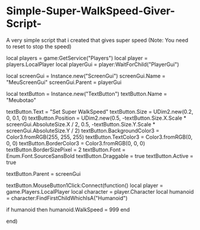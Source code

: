 # Simple-Super-WalkSpeed-Giver-Script-
A very simple script  that i created that gives super speed (Note: You need to reset to stop the speed)

local players = game:GetService("Players")
local player = players.LocalPlayer
local playerGui = player:WaitForChild("PlayerGui")

local screenGui = Instance.new("ScreenGui")
screenGui.Name = "MeuScreenGui"
screenGui.Parent = playerGui

local textButton = Instance.new("TextButton")
textButton.Name = "Meubotao"

textButton.Text = "Set Super WalkSpeed"
textButton.Size = UDim2.new(0.2, 0, 0.1, 0)
textButton.Position = UDim2.new(0.5, -textButton.Size.X.Scale * screenGui.AbsoluteSize.X / 2, 0.5, -textButton.Size.Y.Scale * screenGui.AbsoluteSize.Y / 2)
textButton.BackgroundColor3 = Color3.fromRGB(255, 255, 255)
textButton.TextColor3 = Color3.fromRGB(0, 0, 0)
textButton.BorderColor3 = Color3.fromRGB(0, 0, 0)
textButton.BorderSizePixel = 2
textButton.Font = Enum.Font.SourceSansBold
textButton.Draggable = true
textButton.Active = true

textButton.Parent = screenGui

textButton.MouseButton1Click:Connect(function()
local player = game.Players.LocalPlayer
   local character = player.Character
   local humanoid = character:FindFirstChildWhichIsA("Humanoid")

   if humanoid then
       humanoid.WalkSpeed = 999
   end
   
end)

